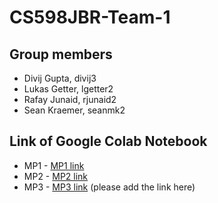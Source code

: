 # CS598JBR-Team-1

## Group members

- Divij Gupta, divij3
- Lukas Getter, lgetter2
- Rafay Junaid, rjunaid2
- Sean Kraemer, seanmk2

## Link of Google Colab Notebook

- MP1 - [MP1 link](https://colab.research.google.com/drive/13jHSh11eybGwihpI7hpLsqFMvHyTPGSt?usp=sharing)
- MP2 - [MP2 link](https://colab.research.google.com/drive/1BMs6N1yUNZHY9OQhNX36TZQcXXqbZgt0?usp=sharing)
- MP3 - [MP3 link](URL) (please add the link here)
